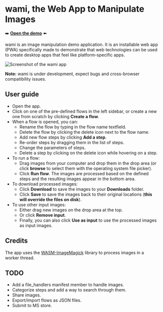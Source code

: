 # wami, the Web App to Manipulate Images
<!--
tab-title: __
top-of-page title: __
-->

➡️ **[Open the demo](https://microsoftedge.github.io/Demos/wami/)** ⬅️

wami is an image manipulation demo application. It is an installable web app (PWA) specifically made to demonstrate that web technologies can be used to create desktop apps that feel like platform-specific apps.

![Screenshot of the wami app](screenshot-app.png)

**Note:** wami is under development, expect bugs and cross-browser compatibility issues.

## User guide

* Open the app.
* Click on one of the pre-defined flows in the left sidebar, or create a new one from scratch by clicking **Create a flow**.
* When a flow is opened, you can:
  * Rename the flow by typing in the flow name textfield.
  * Delete the flow by clicking the delete icon next to the flow name.
  * Add new flow steps by clicking **Add a step**.
  * Re-order steps by dragging them in the list of steps.
  * Change the parameters of steps.
  * Delete a step by clicking on the delete icon while hovering on a step.
* To run a flow:
  * Drag images from your computer and drop them in the drop area (or click **browse** to select them with the operating system file picker).
  * Click **Run flow**. The images are processed based on the defined steps and the resulting images appear in the bottom area.
* To download processed images:
  * Click **Download** to save the images to your **Downloads** folder.
  * Click **Save** to save the images back to their original locations (**this will override the files on disk**).
* To use other input images:
  * Either drag new images on the drop area at the top.
  * Or click **Remove input**.
  * Finally, you can also click **Use as input** to use the processed images as input images.

## Credits

The app uses the [WASM-ImageMagick](https://github.com/KnicKnic/WASM-ImageMagick) library to process images in a worker thread.

## TODO

* Add a file_handlers manifest member to handle images.
* Categorize steps and add a way to search through them.
* Share images.
* Export/import flows as JSON files.
* Submit to MS store.
